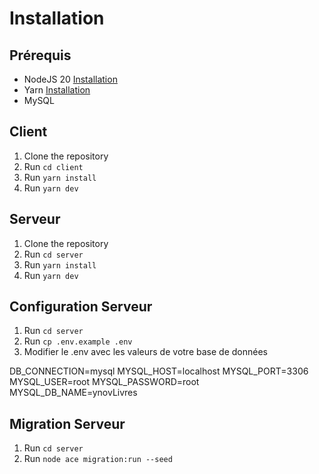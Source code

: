 # Installation

## Prérequis

- NodeJS 20 [Installation](https://nodejs.org/en/download/)
- Yarn [Installation](https://yarnpkg.com/getting-started/install)
- MySQL

## Client

1. Clone the repository
2. Run `cd client`
3. Run `yarn install`
4. Run `yarn dev`

## Serveur

1. Clone the repository
2. Run `cd server`
3. Run `yarn install`
4. Run `yarn dev`

## Configuration Serveur

1. Run `cd server`
2. Run `cp .env.example .env`
3. Modifier le .env avec les valeurs de votre base de données

DB_CONNECTION=mysql
MYSQL_HOST=localhost
MYSQL_PORT=3306
MYSQL_USER=root
MYSQL_PASSWORD=root
MYSQL_DB_NAME=ynovLivres

## Migration Serveur

1. Run `cd server`
2. Run `node ace migration:run --seed`
